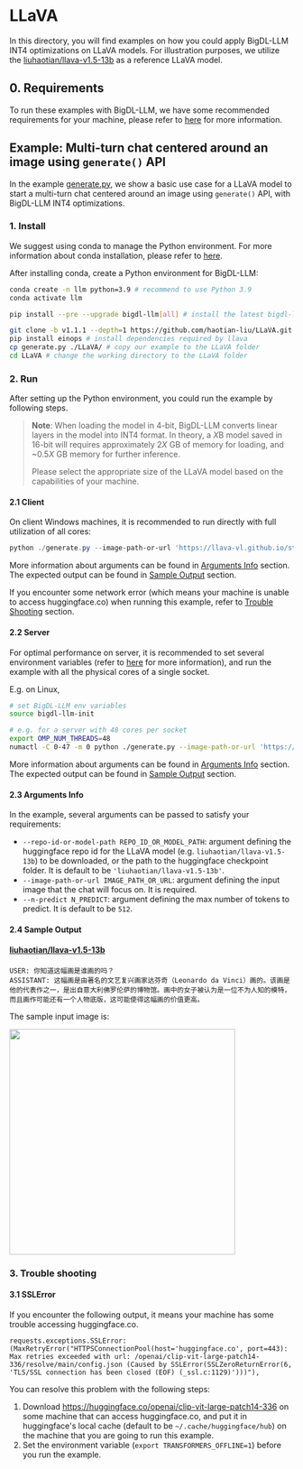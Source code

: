# LLaVA

In this directory, you will find examples on how you could apply BigDL-LLM INT4 optimizations on LLaVA models. For illustration purposes, we utilize the [liuhaotian/llava-v1.5-13b](https://huggingface.co/liuhaotian/llava-v1.5-13b) as a reference LLaVA model.

## 0. Requirements
To run these examples with BigDL-LLM, we have some recommended requirements for your machine, please refer to [here](../README.md#recommended-requirements) for more information.

## Example: Multi-turn chat centered around an image using `generate()` API
In the example [generate.py](./generate.py), we show a basic use case for a LLaVA model to start a multi-turn chat centered around an image using `generate()` API, with BigDL-LLM INT4 optimizations.
### 1. Install
We suggest using conda to manage the Python environment. For more information about conda installation, please refer to [here](https://docs.conda.io/en/latest/miniconda.html#).

After installing conda, create a Python environment for BigDL-LLM:
```bash
conda create -n llm python=3.9 # recommend to use Python 3.9
conda activate llm

pip install --pre --upgrade bigdl-llm[all] # install the latest bigdl-llm nightly build with 'all' option

git clone -b v1.1.1 --depth=1 https://github.com/haotian-liu/LLaVA.git # clone the llava libary
pip install einops # install dependencies required by llava
cp generate.py ./LLaVA/ # copy our example to the LLaVA folder
cd LLaVA # change the working directory to the LLaVA folder
```

### 2. Run
After setting up the Python environment, you could run the example by following steps.

> **Note**: When loading the model in 4-bit, BigDL-LLM converts linear layers in the model into INT4 format. In theory, a *X*B model saved in 16-bit will requires approximately 2*X* GB of memory for loading, and ~0.5*X* GB memory for further inference.
>
> Please select the appropriate size of the LLaVA model based on the capabilities of your machine.

#### 2.1 Client
On client Windows machines, it is recommended to run directly with full utilization of all cores:
```powershell
python ./generate.py --image-path-or-url 'https://llava-vl.github.io/static/images/monalisa.jpg'
```
More information about arguments can be found in [Arguments Info](#23-arguments-info) section. The expected output can be found in [Sample Output](#24-sample-output) section.

If you encounter some network error (which means your machine is unable to access huggingface.co) when running this example, refer to [Trouble Shooting](#3-trouble-shooting) section.

#### 2.2 Server
For optimal performance on server, it is recommended to set several environment variables (refer to [here](../README.md#best-known-configuration-on-linux) for more information), and run the example with all the physical cores of a single socket.

E.g. on Linux,
```bash
# set BigDL-LLM env variables
source bigdl-llm-init

# e.g. for a server with 48 cores per socket
export OMP_NUM_THREADS=48
numactl -C 0-47 -m 0 python ./generate.py --image-path-or-url 'https://llava-vl.github.io/static/images/monalisa.jpg'
```
More information about arguments can be found in [Arguments Info](#23-arguments-info) section. The expected output can be found in [Sample Output](#24-sample-output) section.

#### 2.3 Arguments Info
In the example, several arguments can be passed to satisfy your requirements:

- `--repo-id-or-model-path REPO_ID_OR_MODEL_PATH`: argument defining the huggingface repo id for the LLaVA model (e.g. `liuhaotian/llava-v1.5-13b`) to be downloaded, or the path to the huggingface checkpoint folder. It is default to be `'liuhaotian/llava-v1.5-13b'`.
- `--image-path-or-url IMAGE_PATH_OR_URL`: argument defining the input image that the chat will focus on. It is required.
- `--n-predict N_PREDICT`: argument defining the max number of tokens to predict. It is default to be `512`.


#### 2.4 Sample Output
#### [liuhaotian/llava-v1.5-13b](https://huggingface.co/liuhaotian/llava-v1.5-13b)

```log
USER: 你知道这幅画是谁画的吗？
ASSISTANT: 这幅画是由著名的文艺复兴画家达芬奇（Leonardo da Vinci）画的。该画是他的代表作之一，是出自意大利佛罗伦萨的博物馆。画中的女子被认为是一位不为人知的模特，而且画作可能还有一个人物底版，这可能使得这幅画的价值更高。
```

The sample input image is:

<a href="https://llava-vl.github.io/static/images/monalisa.jpg"><img width=400px src="https://llava-vl.github.io/static/images/monalisa.jpg" ></a>

### 3. Trouble shooting

#### 3.1 SSLError
If you encounter the following output, it means your machine has some trouble accessing huggingface.co.
```log
requests.exceptions.SSLError: (MaxRetryError("HTTPSConnectionPool(host='huggingface.co', port=443): Max retries exceeded with url: /openai/clip-vit-large-patch14-336/resolve/main/config.json (Caused by SSLError(SSLZeroReturnError(6, 'TLS/SSL connection has been closed (EOF) (_ssl.c:1129)')))"),
```

You can resolve this problem with the following steps:
1. Download https://huggingface.co/openai/clip-vit-large-patch14-336 on some machine that can access huggingface.co, and put it in huggingface's local cache (default to be `~/.cache/huggingface/hub`) on the machine that you are going to run this example.
2. Set the environment variable (`export TRANSFORMERS_OFFLINE=1`) before you run the example.